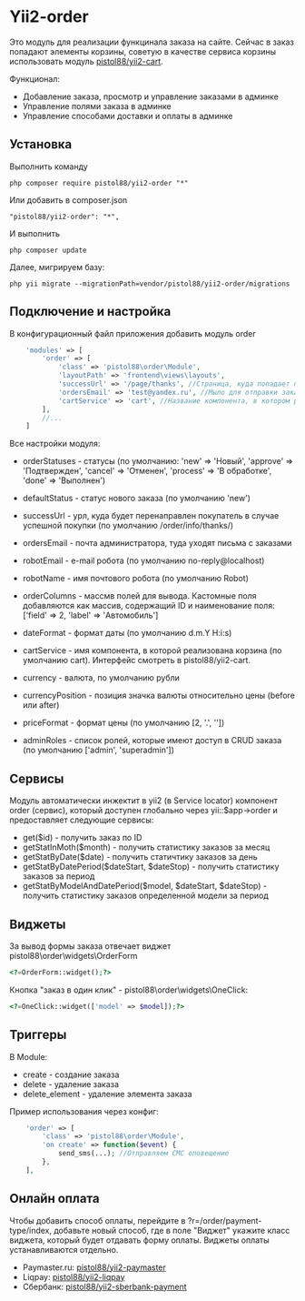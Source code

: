 Yii2-order
==========
Это модуль для реализации функцинала заказа на сайте. Сейчас в заказ попадают элементы корзины, советую в качестве сервиса корзины использовать модуль [pistol88/yii2-cart](https://github.com/pistol88/yii2-cart).

Функционал:

* Добавление заказа, просмотр и управление заказами в админке
* Управление полями заказа в админке
* Управление способами доставки и оплаты в админке

Установка
---------------------------------
Выполнить команду

```
php composer require pistol88/yii2-order "*"
```

Или добавить в composer.json

```
"pistol88/yii2-order": "*",
```

И выполнить

```
php composer update
```

Далее, мигрируем базу:

```
php yii migrate --migrationPath=vendor/pistol88/yii2-order/migrations
```

Подключение и настройка
---------------------------------
В конфигурационный файл приложения добавить модуль order

```php
    'modules' => [
        'order' => [
            'class' => 'pistol88\order\Module',
            'layoutPath' => 'frontend\views\layouts',
            'successUrl' => '/page/thanks', //Страница, куда попадает пользователь после успешного заказа
            'ordersEmail' => 'test@yandex.ru', //Мыло для отправки заказов
            'cartService' => 'cart', //Название компонента, в котором реализована корзина с методом getElements()
        ],
        //...
    ]
```

Все настройки модуля:

* orderStatuses - статусы (по умолчанию: 'new' => 'Новый', 'approve' => 'Подтвержден', 'cancel' => 'Отменен', 'process' => 'В обработке', 'done' => 'Выполнен')
* defaultStatus - статус нового заказа (по умолчанию 'new')
* successUrl - урл, куда будет перенаправлен покупатель в случае успешной покупки (по умолчанию /order/info/thanks/)
* ordersEmail - почта администратора, туда уходят письма с заказами
* robotEmail - e-mail робота (по умолчанию no-reply@localhost)
* robotName - имя почтового робота (по умолчанию Robot)
* orderColumns - массмв полей для вывода. Кастомные поля добавляются как массив, содержащий ID и наименование поля: ['field' => 2, 'label' => 'Автомобиль']
* dateFormat - формат даты (по умолчанию d.m.Y H:i:s)
* cartService - имя компонента, в которой реализована корзина (по умолчанию cart). Интерфейс смотреть в pistol88/yii2-cart.

* currency - валюта, по умолчанию рубли
* currencyPosition - позиция значка валюты относительно цены (before или after)
* priceFormat - формат цены (по умолчанию [2, '.', ''])
* adminRoles - список ролей, которые имеют доступ в CRUD заказа (по умолчанию ['admin', 'superadmin'])

Сервисы
---------------------------------

Модуль автоматически инжектит в yii2 (в Service locator) компонент order (сервис), который доступен глобально через yii::$app->order и предоставляет следующие сервисы:

* get($id) - получить заказ по ID
* getStatInMoth($month) - получить статистику заказов за месяц
* getStatByDate($date) - получить статичтику заказов за день
* getStatByDatePeriod($dateStart, $dateStop) - получить статистику заказов за период
* getStatByModelAndDatePeriod($model, $dateStart, $dateStop) - получить статистику заказов определенной модели за период

Виджеты
---------------------------------
За вывод формы заказа отвечает виджет pistol88\order\widgets\OrderForm

```php
<?=OrderForm::widget();?>
```

Кнопка "заказ в один клик" - pistol88\order\widgets\OneClick:

```php
<?=OneClick::widget(['model' => $model]);?>
```

Триггеры
---------------------------------

В Module:

 * create - создание заказа
 * delete - удаление заказа
 * delete_element - удаление элемента заказа

Пример использования через конфиг:

```php
    'order' => [
        'class' => 'pistol88\order\Module',
        'on create' => function($event) {
            send_sms(...); //Отправляем СМС оповещение
        },
    ],
```

Онлайн оплата
---------------------------------
Чтобы добавить способ оплаты, перейдите в ?r=/order/payment-type/index, добавьте новый способ, где в поле "Виджет" укажите класс виджета, который будет отдавать форму оплаты. Виджеты оплаты устанавливаются отдельно.

* Paymaster.ru: [pistol88/yii2-paymaster](https://github.com/pistol88/yii2-paymaster)
* Liqpay: [pistol88/yii2-liqpay](https://github.com/pistol88/yii2-liqpay)
* Сбербанк: [pistol88/yii2-sberbank-payment](https://github.com/pistol88/yii2-sberbank-payment)
